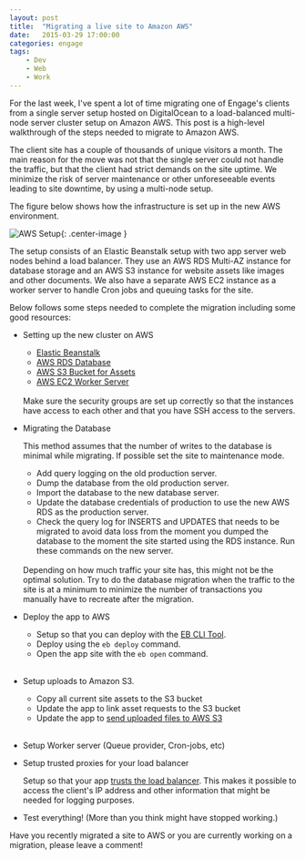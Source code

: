 ```yaml
---
layout: post
title:  "Migrating a live site to Amazon AWS"
date:   2015-03-29 17:00:00
categories: engage
tags:
    - Dev
    - Web
    - Work
---
```


For the last week, I've spent a lot of time migrating one of Engage's clients from a single server setup hosted on DigitalOcean to a load-balanced multi-node server cluster setup on Amazon AWS. This post is a high-level walkthrough of the steps needed to migrate to Amazon AWS.

The client site has a couple of thousands of unique visitors a month. The main reason for the move was not that the single server could not handle the traffic, but that the client had strict demands on the site uptime. We minimize the risk of server maintenance or other unforeseeable events leading to site downtime, by using a multi-node setup.

The figure below shows how the infrastructure is set up in the new AWS environment.

![AWS Setup]({{site.url}}/assets/AWS_setup.png){: .center-image }

The setup consists of an Elastic Beanstalk setup with two app server web nodes behind a load balancer. They use an AWS RDS Multi-AZ instance for database storage and an AWS S3 instance for website assets like images and other documents. We also have a separate AWS EC2 instance as a worker server to handle Cron jobs and queuing tasks for the site.

Below follows some steps needed to complete the migration including some good resources:

- Setting up the new cluster on AWS
    - [Elastic Beanstalk](http://docs.aws.amazon.com/elasticbeanstalk/latest/dg/GettingStarted.Walkthrough.html)
    - [AWS RDS Database](http://docs.aws.amazon.com/AmazonRDS/latest/UserGuide/CHAP_GettingStarted.CreatingConnecting.MySQL.html)
    - [AWS S3 Bucket for Assets](http://docs.aws.amazon.com/AmazonS3/latest/gsg/CreatingABucket.html)
    - [AWS EC2 Worker Server](http://docs.aws.amazon.com/AWSEC2/latest/UserGuide/ec2-launch-instance_linux.html)

    <br />
    Make sure the security groups are set up correctly so that the instances have access to each other and that you have SSH access to the servers.

- Migrating the Database

    This method assumes that the number of writes to the database is minimal while migrating. If possible set the site to maintenance mode.

    - Add query logging on the old production server.
    - Dump the database from the old production server.
    - Import the database to the new database server.
    - Update the database credentials of production to use the new AWS RDS as the production server.
    - Check the query log for INSERTS and UPDATES that needs to be migrated to avoid data loss from the moment you dumped the database to the moment the site started using the RDS instance. Run these commands on the new server.

    <br />
    Depending on how much traffic your site has, this might not be the optimal solution. Try to do the database migration when the traffic to the site is at a minimum to minimize the number of transactions you manually have to recreate after the migration.

- Deploy the app to AWS
    - Setup so that you can deploy with the [EB CLI Tool](http://docs.aws.amazon.com/elasticbeanstalk/latest/dg/create_deploy_PHP_eb.sdlc.html).
    - Deploy using the `eb deploy` command.
    - Open the app site with the `eb open` command.
    <br /><br />

- Setup uploads to Amazon S3.
    - Copy all current site assets to the S3 bucket
    - Update the app to link asset requests to the S3 bucket
    - Update the app to [send uploaded files to AWS S3](https://github.com/aws/aws-sdk-php)
    <br /><br />

- Setup Worker server (Queue provider, Cron-jobs, etc)

- Setup trusted proxies for your load balancer

    Setup so that your app [trusts the load balancer](http://fideloper.com/laravel-4-trusted-proxies). This makes it possible to access the client's IP address and other information that might be needed for logging purposes.

- Test everything! (More than you think might have stopped working.)

Have you recently migrated a site to AWS or you are currently working on a migration, please leave a comment!
